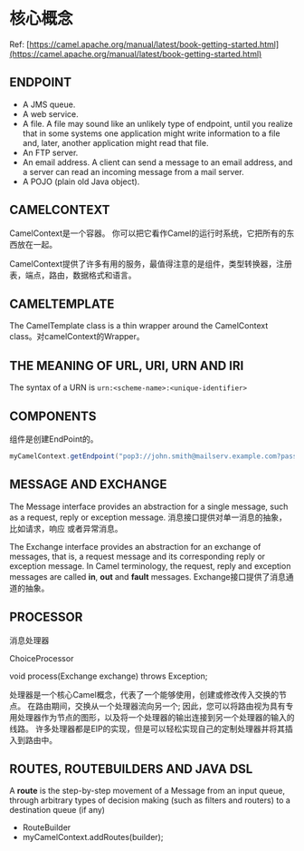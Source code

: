 # 核心概念

Ref: [https://camel.apache.org/manual/latest/book-getting-started.html](https://camel.apache.org/manual/latest/book-getting-started.html)

## ENDPOINT

* A JMS queue.
* A web service.
* A file. A file may sound like an unlikely type of endpoint, until you realize that in some systems one application might write information to a file and, later, another application might read that file.
* An FTP server.
* An email address. A client can send a message to an email address, and a server can read an incoming message from a mail server.
* A POJO \(plain old Java object\).

## CAMELCONTEXT

CamelContext是一个容器。 你可以把它看作Camel的运行时系统，它把所有的东西放在一起。

CamelContext提供了许多有用的服务，最值得注意的是组件，类型转换器，注册表，端点，路由，数据格式和语言。

## CAMELTEMPLATE

The CamelTemplate class is a thin wrapper around the CamelContext class。对camelContext的Wrapper。

## THE MEANING OF URL, URI, URN AND IRI

The syntax of a URN is `urn:<scheme-name>:<unique-identifier>`

## COMPONENTS

组件是创建EndPoint的。

```java
myCamelContext.getEndpoint("pop3://john.smith@mailserv.example.com?password=myPassword");
```

## MESSAGE AND EXCHANGE

The Message interface provides an abstraction for a single message, such as a request, reply or exception message. 消息接口提供对单一消息的抽象，比如请求，响应 或者异常消息。

The Exchange interface provides an abstraction for an exchange of messages, that is, a request message and its corresponding reply or exception message. In Camel terminology, the request, reply and exception messages are called **in**, **out** and **fault** messages. Exchange接口提供了消息通道的抽象。

## PROCESSOR

消息处理器

ChoiceProcessor

void process\(Exchange exchange\) throws Exception;

处理器是一个核心Camel概念，代表了一个能够使用，创建或修改传入交换的节点。 在路由期间，交换从一个处理器流向另一个; 因此，您可以将路由视为具有专用处理器作为节点的图形，以及将一个处理器的输出连接到另一个处理器的输入的线路。 许多处理器都是EIP的实现，但是可以轻松实现自己的定制处理器并将其插入到路由中。

## ROUTES, ROUTEBUILDERS AND JAVA DSL

A **route** is the step-by-step movement of a Message from an input queue, through arbitrary types of decision making \(such as filters and routers\) to a destination queue \(if any\)

* RouteBuilder
* myCamelContext.addRoutes\(builder\);

